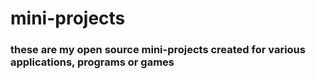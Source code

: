 # mini-projects
### these are my open source mini-projects created for various applications, programs or games
